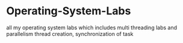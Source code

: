 # Operating-System-Labs
all my operating system labs which includes multi threading labs and parallelism thread creation, synchronization of task
